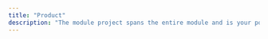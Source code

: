 ```yaml
---
title: "Product"
description: "The module project spans the entire module and is your portfolio piece"
---
```

